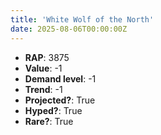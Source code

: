 ```yaml
---
title: 'White Wolf of the North'
date: 2025-08-06T00:00:00Z
---
```

- **RAP**: 3875
- **Value**: -1
- **Demand level**: -1
- **Trend**: -1
- **Projected?**: True
- **Hyped?**: True
- **Rare?**: True
